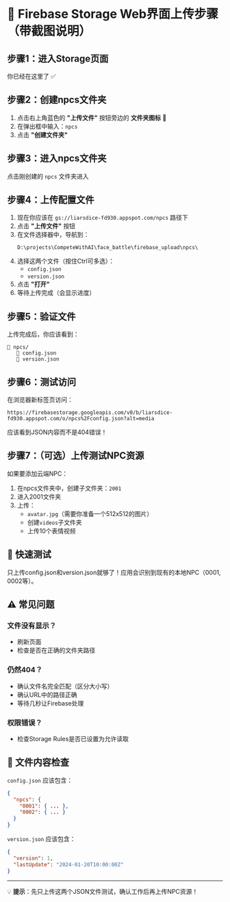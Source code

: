 # 📸 Firebase Storage Web界面上传步骤（带截图说明）

## 步骤1：进入Storage页面
你已经在这里了 ✅

## 步骤2：创建npcs文件夹

1. 点击右上角蓝色的 **"上传文件"** 按钮旁边的 **文件夹图标** 📁
2. 在弹出框中输入：`npcs`
3. 点击 **"创建文件夹"**

## 步骤3：进入npcs文件夹

点击刚创建的 `npcs` 文件夹进入

## 步骤4：上传配置文件

1. 现在你应该在 `gs://liarsdice-fd930.appspot.com/npcs` 路径下
2. 点击 **"上传文件"** 按钮
3. 在文件选择器中，导航到：
   ```
   D:\projects\CompeteWithAI\face_battle\firebase_upload\npcs\
   ```
4. 选择这两个文件（按住Ctrl可多选）：
   - `config.json`
   - `version.json`
5. 点击 **"打开"**
6. 等待上传完成（会显示进度）

## 步骤5：验证文件

上传完成后，你应该看到：
```
📁 npcs/
   📄 config.json
   📄 version.json
```

## 步骤6：测试访问

在浏览器新标签页访问：
```
https://firebasestorage.googleapis.com/v0/b/liarsdice-fd930.appspot.com/o/npcs%2Fconfig.json?alt=media
```

应该看到JSON内容而不是404错误！

## 步骤7：（可选）上传测试NPC资源

如果要添加云端NPC：

1. 在npcs文件夹中，创建子文件夹：`2001`
2. 进入2001文件夹
3. 上传：
   - `avatar.jpg`（需要你准备一个512x512的图片）
   - 创建`videos`子文件夹
   - 上传10个表情视频

## 🎯 快速测试

只上传config.json和version.json就够了！应用会识别到现有的本地NPC（0001, 0002等）。

## ⚠️ 常见问题

### 文件没有显示？
- 刷新页面
- 检查是否在正确的文件夹路径

### 仍然404？
- 确认文件名完全匹配（区分大小写）
- 确认URL中的路径正确
- 等待几秒让Firebase处理

### 权限错误？
- 检查Storage Rules是否已设置为允许读取

## 📝 文件内容检查

`config.json` 应该包含：
```json
{
  "npcs": {
    "0001": { ... },
    "0002": { ... }
  }
}
```

`version.json` 应该包含：
```json
{
  "version": 1,
  "lastUpdate": "2024-01-20T10:00:00Z"
}
```

---

💡 **提示**：先只上传这两个JSON文件测试，确认工作后再上传NPC资源！